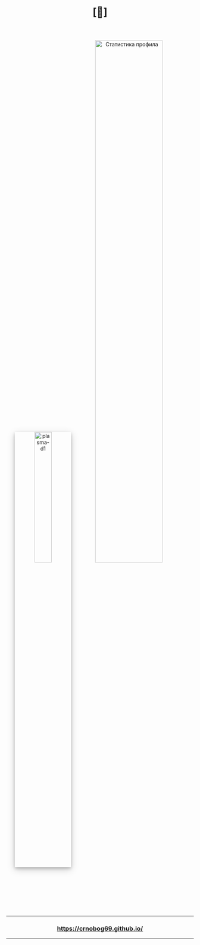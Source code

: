 # <p align="center">[🔻]</p>
 
<br>

<p align="center">
  <img src="https://github.com/user-attachments/assets/fc155b50-bbc8-4504-90e6-b095ea909338" width="30%" alt="plasma-d1" style="box-shadow: 0 4px 8px 0 rgba(0, 0, 0, 0.2), 0 6px 20px 0 rgba(0, 0, 0, 0.19);">
  <img src="https://github-readme-stats.vercel.app/api?username=crnobog69&show_icons=true&theme=dark" alt="Статистика профила" style="width: 60%;">
</p>

---

### <p align="center"><a href="https://crnobog69.github.io/">https://crnobog69.github.io/</a></p>

---
